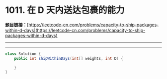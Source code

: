 # 1011. 在 D 天内送达包裹的能力

**题目链接：**[https://leetcode-cn.com/problems/capacity-to-ship-packages-within-d-days](https://leetcode-cn.com/problems/capacity-to-ship-packages-within-d-days)

---

<Cards card="leetcode_1011_capacity-to-ship-packages-within-d-days"></Cards>

---

```java
class Solution {
    public int shipWithinDays(int[] weights, int D) {
        
    }
}
```